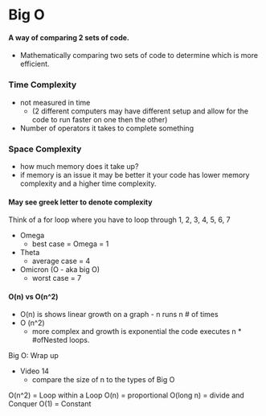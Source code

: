 # Big O

#### A way of comparing 2 sets of code.
- Mathematically comparing two sets of code to determine which is more efficient.

### Time Complexity
- not measured in time 
  - (2 different computers may have different setup and allow for the code to run faster on one then the other)
- Number of operators it takes to complete something
### Space Complexity 
- how much memory does it take up? 
- if memory is an issue it may be better it your code has lower memory complexity and a higher time complexity. 

#### May see greek letter to denote complexity 
Think of a for loop where you have to loop through 1, 2, 3, 4, 5, 6, 7

- Omega 
  - best case = Omega = 1
- Theta
  - average case = 4
- Omicron (O - aka big O)
  - worst case  = 7

#### O(n) vs O(n^2)
- O(n) is shows linear growth on a graph - n runs n # of times 
- O (n^2) 
  - more complex and growth is exponential the code executes n * #ofNested loops. 

Big O: Wrap up 
- Video 14 
  - compare the size of n to the types of Big O 

O(n^2) = Loop within a Loop
O(n) = proportional
O(long n) = divide and Conquer
O(1) = Constant
